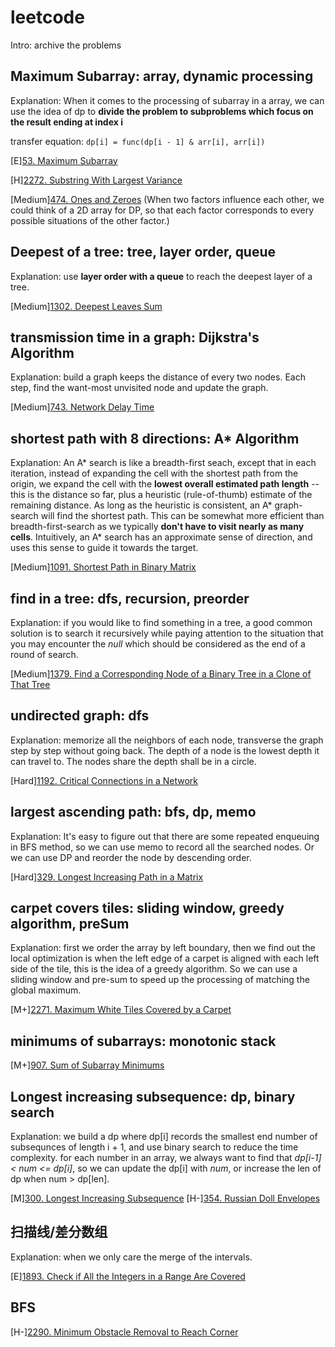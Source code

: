 # leetcode
Intro: archive the problems

## Maximum Subarray: array, dynamic processing
Explanation: When it comes to the processing of subarray in a array, we can use the idea of dp to **divide the problem to subproblems which focus on the result ending at index i**

transfer equation: `dp[i] = func(dp[i - 1] & arr[i], arr[i])`

[E][53. Maximum Subarray](https://leetcode.com/problems/maximum-subarray/)

[H][2272. Substring With Largest Variance](https://leetcode.com/problems/substring-with-largest-variance/)

[Medium][474. Ones and Zeroes](https://leetcode.com/problems/ones-and-zeroes/)
(When two factors influence each other, we could think of a 2D array for DP, so that each factor corresponds to every possible situations of the other factor.)

## Deepest of a tree: tree, layer order, queue
Explanation: use **layer order with a queue** to reach the deepest layer of a tree.

[Medium][1302. Deepest Leaves Sum](https://leetcode.com/problems/deepest-leaves-sum/)


## transmission time in a graph: Dijkstra's Algorithm
Explanation: build a graph keeps the distance of every two nodes. Each step, find the want-most unvisited node and update the graph.

[Medium][743. Network Delay Time](https://leetcode.com/problems/network-delay-time/)


## shortest path with 8 directions: A* Algorithm
Explanation: An A* search is like a breadth-first seach, except that in each iteration, instead of expanding the cell with the shortest path from the origin, we expand the cell with the **lowest overall estimated path length** -- this is the distance so far, plus a heuristic (rule-of-thumb) estimate of the remaining distance. As long as the heuristic is consistent, an A* graph-search will find the shortest path. This can be somewhat more efficient than breadth-first-search as we typically **don't have to visit nearly as many cells**. Intuitively, an A* search has an approximate sense of direction, and uses this sense to guide it towards the target.

[Medium][1091. Shortest Path in Binary Matrix](https://leetcode.com/problems/shortest-path-in-binary-matrix/)


## find in a tree: dfs, recursion, preorder
Explanation: if you would like to find something in a tree, a good common solution is to search it recursively while paying attention to the situation that you may encounter the *null* which should be considered as the end of a round of search.

[Medium][1379. Find a Corresponding Node of a Binary Tree in a Clone of That Tree](https://leetcode.com/problems/find-a-corresponding-node-of-a-binary-tree-in-a-clone-of-that-tree/)


## undirected graph: dfs
Explanation: memorize all the neighbors of each node, transverse the graph step by step without going back. The depth of a node is the lowest depth it can travel to. The nodes share the depth shall be in a circle.

[Hard][1192. Critical Connections in a Network](https://leetcode.com/problems/critical-connections-in-a-network/)


## largest ascending path: bfs, dp, memo
Explanation: 
It's easy to figure out that there are some repeated enqueuing in BFS method, so we can use memo to record all the searched nodes. 
Or we can use DP and reorder the node by descending order.

[Hard][329. Longest Increasing Path in a Matrix](https://leetcode.com/problems/longest-increasing-path-in-a-matrix/)


## carpet covers tiles: sliding window, greedy algorithm, preSum
Explanation: first we order the array by left boundary, then we find out the local optimization is when the left edge of a carpet is aligned with each left side of the tile, this is the idea of a greedy algorithm. So we can use a sliding window and pre-sum to speed up the processing of matching the global maximum.

[M+][2271. Maximum White Tiles Covered by a Carpet](https://leetcode.com/problems/maximum-white-tiles-covered-by-a-carpet/)


## minimums of subarrays: monotonic stack
[M+][907. Sum of Subarray Minimums](https://leetcode.com/problems/sum-of-subarray-minimums/)


## Longest increasing subsequence: dp, binary search
Explanation: we build a dp where dp[i] records the smallest end number of subsequnces of length i + 1, and use binary search to reduce the time complexity. for each number in an array, we always want to find that *dp[i-1] < num <= dp[i]*, so we can update the dp[i] with *num*, or increase the len of dp when num > dp[len].

[M][300. Longest Increasing Subsequence](https://leetcode.com/problems/longest-increasing-subsequence/)
[H-][354. Russian Doll Envelopes](https://leetcode.com/problems/russian-doll-envelopes/)


## 扫描线/差分数组
Explanation: when we only care the merge of the intervals.

[E][1893. Check if All the Integers in a Range Are Covered](https://leetcode.com/problems/check-if-all-the-integers-in-a-range-are-covered/submissions/)

## BFS

[H-][2290. Minimum Obstacle Removal to Reach Corner](https://leetcode.com/problems/minimum-obstacle-removal-to-reach-corner/)
